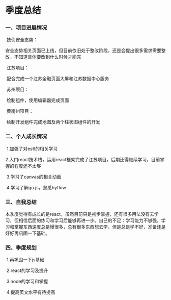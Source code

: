 # 季度总结

### 一、项目进展情况

​	技侦安全态势：

​		安全态势相关页面已上线，但目前依旧处于整改阶段，还是会提出很多需求需要整改，不知道具体要改到什么时候才能完

​	江苏项目：

​		配合完成一个江苏金融页面大屏和江苏数据中心服务

​	苏州项目：

​		绘制组件，使用编辑器完成页面

​	黄南州项目：

​		绘制开发组件完成地图及两个柱状图组件的开发

### 二、个人成长情况

​	1.加强了对es6的相关学习

​	2.入门react技术栈，运用react框架完成了江苏项目，后期还得继续学习，目前掌握的程度还不太够

​	3.学习了canvas的相关动画

​	4.学习了解go.js，熟悉hyflow

### 三、自我总结

​	本季度觉得有成长的是react，虽然目前只是初步掌握，还有很多用法没有去学习，但相信后面的练习和学习后能够再进一步。自己的不足：学习能力不够强，学习和掌握东西速度总是慢很多，总有很多东西想去学，但是总是学不好，准备还是好好再巩固一下基础。

### 四、季度规划

​	1.再巩固一下js基础

​	2.react的学习及提升

​	3.node的学习和掌握

​	4.提高英文水平有待提高
